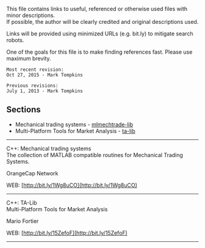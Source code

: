This file contains links to useful, referenced or otherwise used files with minor descriptions.  
If possible, the author will be clearly credited and original descriptions used.

Links will be provided using minimized URLs (e.g. bit.ly) to mitigate search robots.

One of the goals for this file is to make finding references fast.  Please use maximum brevity.

```
Most recent revision:
Oct 27, 2015 - Mark Tompkins

Previous revisions:
July 1, 2013 - Mark Tompkins
```
## Sections ##
- Mechanical trading systems - [mlmechtrade-lib](https://github.com/mtompkins/openAlgo/tree/master/C%2B%2B)
- Multi-Platform Tools for Market Analysis - [ta-lib](https://github.com/mtompkins/linux-kernel-utilities)

--------------------------------------------------------
C++: Mechanical trading systems    
The collection of MATLAB compatible routines for Mechanical Trading Systems.

OrangeCap Network

WEB: [http://bit.ly/1Wg8uCO](http://bit.ly/1Wg8uCO)

--------------------------------------------------------
C++: TA-Lib  
Multi-Platform Tools for Market Analysis

Mario Fortier  

WEB: [http://bit.ly/15ZefoF](http://bit.ly/15ZefoF)

--------------------------------------------------------
